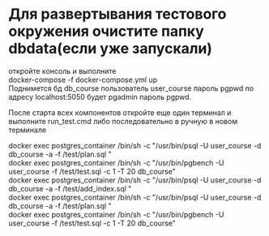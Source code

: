 # Для развертывания тестового окружения очистите папку dbdata(если уже запускали)
откройте консоль и выполните  
docker-compose -f docker-compose.yml up  
Поднимется бд db_course  пользователь user_course пароль pgpwd
по адресу localhost:5050 будет pgadmin пароль pgpwd.

После старта всех компонентов откройте еще один терминал
и выполните run_test.cmd
либо последовательно в ручную в новом терминале  

docker exec postgres_container /bin/sh -c "/usr/bin/psql -U user_course -d db_course -a -f /test/plan.sql "   
docker exec postgres_container /bin/sh -c "/usr/bin/pgbench -U user_course -f /test/test.sql -c 1 -T 20 db_course"  
docker exec postgres_container /bin/sh -c "/usr/bin/psql -U user_course -d db_course -a -f /test/add_index.sql "  
docker exec postgres_container /bin/sh -c "/usr/bin/psql -U user_course -d db_course -a -f /test/plan.sql "  
docker exec postgres_container /bin/sh -c "/usr/bin/pgbench -U user_course -f /test/test.sql -c 1 -T 20 db_course"  
